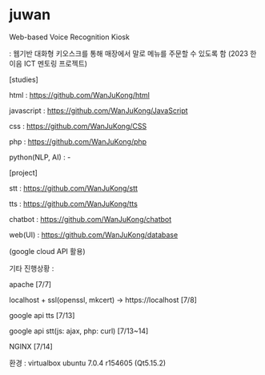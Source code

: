 # juwan
Web-based Voice Recognition Kiosk

: 웹기반 대화형 키오스크를 통해 매장에서 말로 메뉴를 주문할 수 있도록 함 (2023 한이음 ICT 멘토링 프로젝트)


[studies]

html : https://github.com/WanJuKong/html

javascript : https://github.com/WanJuKong/JavaScript

css : https://github.com/WanJuKong/CSS

php : https://github.com/WanJuKong/php

python(NLP, AI) : -


[project]

stt : https://github.com/WanJuKong/stt

tts : https://github.com/WanJuKong/tts

chatbot : https://github.com/WanJuKong/chatbot

web(UI) : https://github.com/WanJuKong/database

(google cloud API 활용)


기타 진행상황 :

apache [7/7]

localhost + ssl(openssl, mkcert) -> https://localhost [7/8]

google api tts [7/13]

google api stt(js: ajax, php: curl) [7/13~14]

NGINX [7/14]



환경 : virtualbox ubuntu 7.0.4 r154605 (Qt5.15.2)









